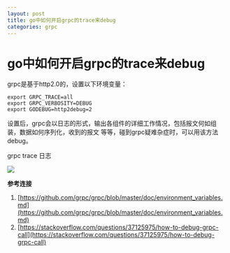 ```yaml
---
layout: post
title: go中如何开启grpc的trace来debug
categories: grpc
---
```


# go中如何开启grpc的trace来debug

grpc是基于http2.0的，设置以下环境变量：

````shell
export GRPC_TRACE=all
export GRPC_VERBOSITY=DEBUG
export GODEBUG=http2debug=2
````
设置后，grpc会以日志的形式，输出各组件的详细工作情况，包括报文何如组装，数据如何序列化，收到的报文
等等，碰到grpc疑难杂症时，可以用该方法debug。

grpc trace 日志

![]({{site.baseurl}}/assets/images/grpc.trace.png)

**参考连接**
1.  [https://github.com/grpc/grpc/blob/master/doc/environment_variables.md](https://github.com/grpc/grpc/blob/master/doc/environment_variables.md)
1.  [https://stackoverflow.com/questions/37125975/how-to-debug-grpc-call](https://stackoverflow.com/questions/37125975/how-to-debug-grpc-call)